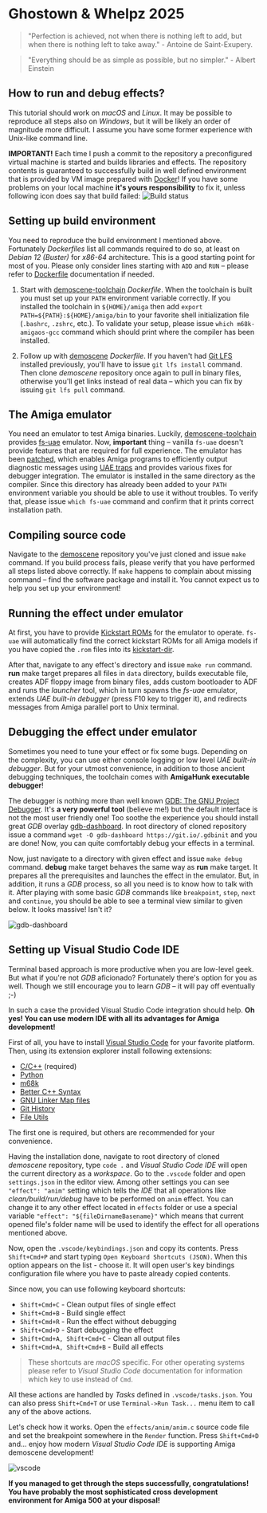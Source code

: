 # Ghostown & Whelpz 2025

> "Perfection is achieved, not when there is nothing left to add, but when
> there is nothing left to take away." - Antoine de Saint-Exupery.

> "Everything should be as simple as possible, but no simpler." - Albert Einstein

## How to run and debug effects?

This tutorial should work on *macOS* and *Linux*. It may be possible to
reproduce all steps also on *Windows*, but it will be likely an order of
magnitude more difficult. I assume you have some former experience with
Unix-like command line.

**IMPORTANT!** Each time I push a commit to the repository a preconfigured
virtual machine is started and builds libraries and effects. The repository
contents is guaranteed to successfully build in well defined environment that is
provided by VM image prepared with [Docker](https://www.docker.com/)! If you
have some problems on your local machine **it's yours responsibility** to fix
it, unless following icon does say that build failed:
![Build status](https://github.com/cahirwpz/demoscene/actions/workflows/default.yml/badge.svg)

## Setting up build environment

You need to reproduce the build environment I mentioned above. Fortunately
*Dockerfiles* list all commands required to do so, at least on *Debian 12
(Buster)* for *x86-64* architecture. This is a good starting point for most of
you.  Please only consider lines starting with `ADD` and `RUN` – please refer to
[Dockerfile](https://docs.docker.com/engine/reference/builder/#run)
documentation if needed.

1. Start with [demoscene-toolchain](https://github.com/cahirwpz/demoscene-toolchain/blob/master/Dockerfile)
   *Dockerfile*. When the toolchain is built you must set up your `PATH`
   environment variable correctly. If you installed the toolchain in
   `${HOME}/amiga` then add `export PATH=${PATH}:${HOME}/amiga/bin` to your
   favorite shell initialization file (`.bashrc`, `.zshrc`, etc.). To validate
   your setup, please issue `which m68k-amigaos-gcc` command which should print
   where the compiler has been installed.

2. Follow up with [demoscene](https://github.com/cahirwpz/demoscene/blob/master/Dockerfile)
   *Dockerfile*. If you haven't had [Git LFS](https://git-lfs.github.com/)
   installed previously, you'll have to issue `git lfs install` command. Then
   clone *demoscene* repository once again to pull in binary files, otherwise
   you'll get links instead of real data – which you can fix by issuing
   `git lfs pull` command.

## The Amiga emulator

You need an emulator to test Amiga binaries. Luckily, [demoscene-toolchain](https://github.com/cahirwpz/demoscene-toolchain)
provides [fs-uae](https://fs-uae.net) emulator. Now, **important** thing –
vanilla `fs-uae` doesn't provide features that are required for full experience.
The emulator has been
[patched](https://github.com/cahirwpz/demoscene-toolchain/tree/master/patches),
which enables Amiga programs to efficiently output diagnostic messages using
[UAE traps](https://github.com/cahirwpz/demoscene/blob/master/include/uae.h) and
provides various fixes for debugger integration. The emulator is installed in
the same directory as the compiler. Since this directory has already been added
to your `PATH` environment variable you should be able to use it without
troubles. To verify that, please issue `which fs-uae` command and confirm that
it prints correct installation path.

## Compiling source code

Navigate to the [demoscene](https://github.com/cahirwpz/demoscene) repository
you've just cloned and issue `make` command. If you build process fails, please
verify that you have performed all steps listed above correctly. If `make`
happens to complain about missing command – find the software package and
install it. You cannot expect us to help you set up your environment!

## Running the effect under emulator

At first, you have to provide [Kickstart ROMs](https://fs-uae.net/docs/kickstarts) for the emulator to operate. `fs-uae` will automatically find the correct kickstart ROMs for all Amiga models if you have copied the `.rom` files into its [kickstart-dir](https://fs-uae.net/docs/options/kickstarts-dir).

After that, navigate to any effect's directory and issue `make run` command.
**run** make target prepares all files in `data` directory, builds executable
file, creates ADF floppy image from binary files, adds custom bootloader to ADF
and runs the *launcher* tool, which in turn spawns the *fs-uae* emulator,
extends *UAE built-in debugger* (press F10 key to trigger it), and redirects
messages from Amiga parallel port to Unix terminal.

## Debugging the effect under emulator

Sometimes you need to tune your effect or fix some bugs. Depending on the
complexity, you can use either console logging or low level *UAE built-in
debugger*. But for your utmost convenience, in addition to those ancient
debugging techniques, the toolchain comes with **AmigaHunk executable
debugger**!

The debugger is nothing more than well known [GDB: The GNU Project
Debugger](https://sourceware.org/gdb/current/onlinedocs/gdb/). It's **a very
powerful tool** (believe me!) but the default interface is not the most user
friendly one! Too soothe the experience you should install great *GDB* overlay
[gdb-dashboard](https://github.com/cyrus-and/gdb-dashboard). In root directory
of cloned repository issue a command `wget -O gdb-dashboard
https://git.io/.gdbinit` and you are done! Now, you can quite comfortably debug
your effects in a terminal.

Now, just navigate to a directory with given effect and issue `make debug`
command. **debug** make target behaves the same way as **run** make target.
It prepares all the prerequisites and launches the effect in the emulator. But,
in addition, it runs a *GDB* process, so all you need is to know how to talk
with it. After playing with some basic *GDB* commands like `breakpoint`, `step`,
`next` and `continue`, you should be able to see a terminal view similar to
given below. It looks massive! Isn't it?

![gdb-dashboard](./README.gdb.png)

## Setting up Visual Studio Code IDE

Terminal based approach is more productive when you are low-level geek. But what
if you're not *GDB* aficionado? Fortunately there's option for you as well.
Though we still encourage you to learn *GDB* – it will pay off eventually ;-)

In such a case the provided Visual Studio Code integration should help.
**Oh yes! You can use modern IDE with all its advantages for Amiga
development!**

First of all, you have to install [Visual Studio
Code](https://code.visualstudio.com/download) for your favorite platform. Then,
using its extension explorer install following extensions:

- [C/C++](https://marketplace.visualstudio.com/items?itemName=ms-vscode.cpptools) (required)
- [Python](https://marketplace.visualstudio.com/items?itemName=ms-python.python)
- [m68k](https://marketplace.visualstudio.com/items?itemName=steventattersall.m68k)
- [Better C++ Syntax](https://marketplace.visualstudio.com/items?itemName=jeff-hykin.better-cpp-syntax)
- [GNU Linker Map files](https://marketplace.visualstudio.com/items?itemName=trond-snekvik.gnu-mapfiles)
- [Git History](https://marketplace.visualstudio.com/items?itemName=donjayamanne.githistory)
- [File Utils](https://marketplace.visualstudio.com/items?itemName=sleistner.vscode-fileutils)

The first one is required, but others are recommended for your convenience.

Having the installation done, navigate to root directory of cloned *demoscene*
repository, type `code .` and *Visual Studio Code IDE* will open the current
directory as a *workspace*. Go to the `.vscode` folder and open `settings.json`
in the editor view. Among other settings you can see `"effect": "anim"` setting
which tells the *IDE* that all operations like *clean/build/run/debug* have to
be performed on `anim` effect. You can change it to any other effect located
in `effects` folder or use a special variable `"effect":
"${fileDirnameBasename}"` which means that current opened file's folder name
will be used to identify the effect for all operations mentioned above.

Now, open the `.vscode/keybindings.json` and copy its contents. Press
`Shift+Cmd+P` and start typing `Open Keyboard Shortcuts (JSON)`. When this
option appears on the list - choose it. It will open user's key bindings
configuration file where you have to paste already copied contents.

Since now, you can use following keyboard shortcuts:

- `Shift+Cmd+C` - Clean output files of single effect
- `Shift+Cmd+B` - Build single effect
- `Shift+Cmd+R` - Run the effect without debugging
- `Shift+Cmd+D` - Start debugging the effect
- `Shift+Cmd+A, Shift+Cmd+C` - Clean all output files
- `Shift+Cmd+A, Shift+Cmd+B` - Build all effects

> These shortcuts are *macOS* specific. For other operating systems please
refer to *Visual Studio Code* documentation for information which key to
use instead of `Cmd`.

All these actions are handled by *Tasks* defined in `.vscode/tasks.json`. You
can also press `Shift+Cmd+T` or use `Terminal->Run Task...` menu item to call
any of the above actions.

Let's check how it works. Open the `effects/anim/anim.c` source code file
and set the breakpoint somewhere in the `Render` function. Press `Shift+Cmd+D`
and... enjoy how modern *Visual Studio Code IDE* is supporting
Amiga demoscene development!

![vscode](./README.vsc.png)

**If you managed to get through the steps successfully, congratulations! You
have probably the most sophisticated cross development environment for Amiga 500
at your disposal!**
